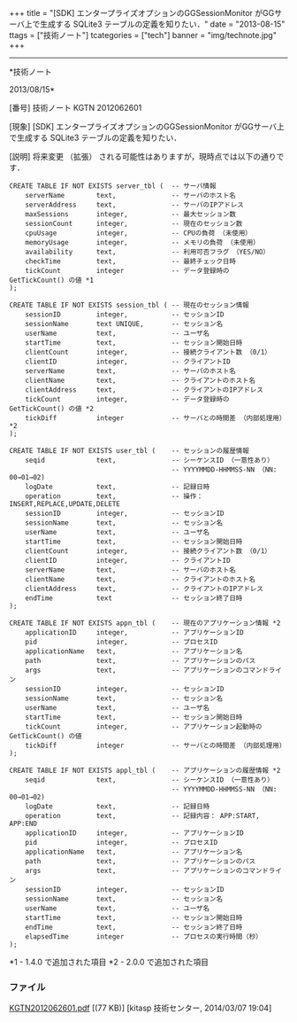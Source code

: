 ﻿+++
title = "[SDK] エンタープライズオプションのGGSessionMonitor がGGサーバ上で生成する SQLite3 テーブルの定義を知りたい．"
date = "2013-08-15"
ttags = ["技術ノート"]
tcategories = ["tech"]
banner = "img/technote.jpg"
+++

-----------------------------------------------------------------------------------------------------------------------------

*技術ノート

2013/08/15*


[番号]
技術ノート KGTN 2012062601

[現象]
[SDK] エンタープライズオプションのGGSessionMonitor
がGGサーバ上で生成する SQLite3 テーブルの定義を知りたい．

[説明]
将来変更 （拡張） される可能性はありますが，現時点では以下の通りです．

    CREATE TABLE IF NOT EXISTS server_tbl (  -- サーバ情報
        serverName        text,              -- サーバのホスト名
        serverAddress     text,              -- サーバのIPアドレス
        maxSessions       integer,           -- 最大セッション数
        sessionCount      integer,           -- 現在のセッション数
        cpuUsage          integer,           -- CPUの負荷 （未使用）
        memoryUsage       integer,           -- メモリの負荷 （未使用）
        availability      text,              -- 利用可否フラグ　（YES/NO）
        checkTime         text,              -- 最終チェック日時
        tickCount         integer            -- データ登録時の GetTickCount() の値 *1
    );

    CREATE TABLE IF NOT EXISTS session_tbl ( -- 現在のセッション情報
        sessionID         integer,           -- セッションID
        sessionName       text UNIQUE,       -- セッション名
        userName          text,              -- ユーザ名
        startTime         text,              -- セッション開始日時
        clientCount       integer,           -- 接続クライアント数 （0/1）
        clientID          integer,           -- クライアントID
        serverName        text,              -- サーバのホスト名
        clientName        text,              -- クライアントのホスト名
        clientAddress     text,              -- クライアントのIPアドレス
        tickCount         integer,           -- データ登録時の GetTickCount() の値 *2
        tickDiff          integer            -- サーバとの時間差 （内部処理用） *2
    );

    CREATE TABLE IF NOT EXISTS user_tbl (    -- セッションの履歴情報
        seqid             text,              -- シーケンスID （一意性あり）
                                             -- YYYYMMDD-HHMMSS-NN （NN: 00→01→02)
        logDate           text,              -- 記録日時
        operation         text,              -- 操作： INSERT,REPLACE,UPDATE,DELETE
        sessionID         integer,           -- セッションID
        sessionName       text,              -- セッション名
        userName          text,              -- ユーザ名
        startTime         text,              -- セッション開始日時
        clientCount       integer,           -- 接続クライアント数 （0/1）
        clientID          integer,           -- クライアントID
        serverName        text,              -- サーバのホスト名
        clientName        text,              -- クライアントのホスト名
        clientAddress     text,              -- クライアントのIPアドレス
        endTime           text               -- セッション終了日時
    );

    CREATE TABLE IF NOT EXISTS appn_tbl (    -- 現在のアプリケーション情報 *2
        applicationID     integer,           -- アプリケーションID
        pid               integer,           -- プロセスID
        applicationName   text,              -- アプリケーション名
        path              text,              -- アプリケーションのパス
        args              text,              -- アプリケーションのコマンドライン
        sessionID         integer,           -- セッションID
        sessionName       text,              -- セッション名
        userName          text,              -- ユーザ名
        startTime         text,              -- セッション開始日時
        tickCount         integer,           -- アプリケーション起動時の GetTickCount() の値
        tickDiff          integer            -- サーバとの時間差 （内部処理用）
    );

    CREATE TABLE IF NOT EXISTS appl_tbl (    -- アプリケーションの履歴情報 *2
        seqid             text,              -- シーケンスID （一意性あり）
                                             -- YYYYMMDD-HHMMSS-NN （NN: 00→01→02)
        logDate           text,              -- 記録日時
        operation         text,              -- 記録内容： APP:START, APP:END
        applicationID     integer,           -- アプリケーションID
        pid               integer,           -- プロセスID
        applicationName   text,              -- アプリケーション名
        path              text,              -- アプリケーションのパス
        args              text,              -- アプリケーションのコマンドライン
        sessionID         integer,           -- セッションID
        sessionName       text,              -- セッション名
        userName          text,              -- ユーザ名
        startTime         text,              -- セッション開始日時
        endTime           text,              -- セッション終了日時
        elapsedTime       integer            -- プロセスの実行時間（秒）
    );

*1 - 1.4.0 で追加された項目
*2 - 2.0.0 で追加された項目


### ファイル

 
 


[KGTN2012062601.pdf](http://techreport.kitasp.net/attachments/download/1610/KGTN2012062601.pdf)
 [(77 KB)] [kitasp 技術センター, 2014/03/07
19:04]


 


 

